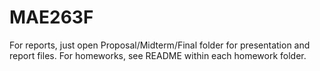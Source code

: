 # MAE263F
For reports, just open Proposal/Midterm/Final folder for presentation and report files. For homeworks, see README within each homework folder.
